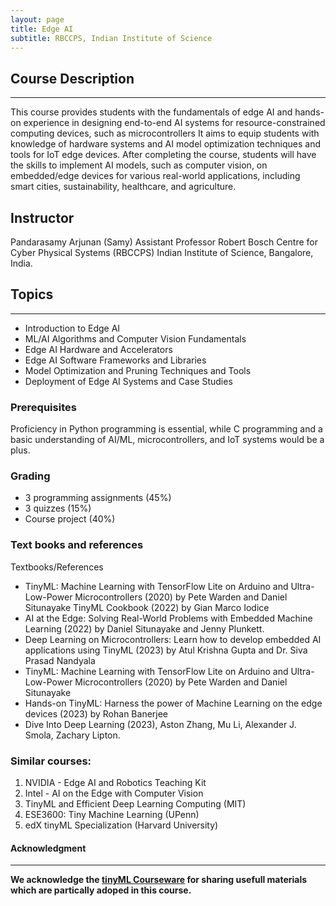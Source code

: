 ```yaml
---
layout: page
title: Edge AI
subtitle: RBCCPS, Indian Institute of Science
---
```

## Course Description  
---  
This course provides students with the fundamentals of edge AI and hands-on experience in designing end-to-end AI systems for resource-constrained computing devices, such as microcontrollers It aims to equip students with knowledge of hardware systems and AI model optimization techniques and tools for IoT edge devices. After completing the course, students will have the skills to implement AI models, such as computer vision, on embedded/edge devices for various real-world applications, including smart cities, sustainability, healthcare, and agriculture.  

## Instructor
Pandarasamy Arjunan (Samy)
Assistant Professor
Robert Bosch Centre for Cyber Physical Systems (RBCCPS)
Indian Institute of Science, Bangalore, India.

## Topics
---
* Introduction to Edge AI
* ML/AI Algorithms and Computer Vision Fundamentals
* Edge AI Hardware and Accelerators
* Edge AI Software Frameworks and Libraries
* Model Optimization and Pruning Techniques and Tools
* Deployment of Edge AI Systems and Case Studies

### Prerequisites

Proficiency in Python programming is essential, while C programming and a basic understanding of AI/ML, microcontrollers, and IoT systems would be a plus.

### Grading
- 3 programming assignments (45%)
- 3 quizzes (15%)
- Course project (40%)

### Text books and references
Textbooks/References
 - TinyML: Machine Learning with TensorFlow Lite on Arduino and Ultra-Low-Power Microcontrollers (2020) by Pete Warden and Daniel Situnayake TinyML Cookbook (2022) by Gian Marco Iodice
 - AI at the Edge: Solving Real-World Problems with Embedded Machine Learning (2022) by Daniel Situnayake and Jenny Plunkett.
 - Deep Learning on Microcontrollers: Learn how to develop embedded AI applications using TinyML (2023) by Atul Krishna Gupta and Dr. Siva Prasad Nandyala
 - TinyML: Machine Learning with TensorFlow Lite on Arduino and Ultra-Low-Power Microcontrollers (2020) by Pete Warden and Daniel Situnayake
 - Hands-on TinyML: Harness the power of Machine Learning on the edge devices (2023) by Rohan Banerjee
 - Dive Into Deep Learning (2023), Aston Zhang, Mu Li, Alexander J. Smola, Zachary Lipton.

### Similar courses: 
1.	NVIDIA - Edge AI and Robotics Teaching Kit
2.	Intel - AI on the Edge with Computer Vision 
3.	TinyML and Efficient Deep Learning Computing (MIT)
4.	ESE3600: Tiny Machine Learning (UPenn)  
5.	edX tinyML Specialization (Harvard University)

#### Acknowledgment
---
**We acknowledge the [tinyML Courseware](https://github.com/tinyMLx/courseware) for sharing usefull materials which are partically adoped in this course.**

